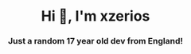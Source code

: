<h1 align="center">Hi 👋, I'm xzerios</h1>
<h3 align="center">Just a random 17 year old dev from England!</h3>

